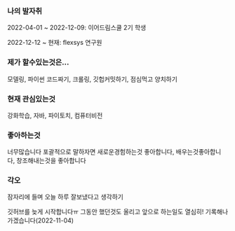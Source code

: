 ### 나의 발자취
2022-04-01 ~ 2022-12-09: 이어드림스쿨 2기 학생

2022-12-12 ~ 현재: flexsys 연구원

### 제가 할수있는것은...
모델링, 파이썬 코드짜기, 크롤링, 깃헙커밋하기, 점심먹고 양치하기

### 현재 관심있는것
강화학습, 자바, 파이토치, 컴퓨터비전

### 좋아하는것
너무많습니다 포괄적으로 말하자면 새로운경험하는것 좋아합니다, 배우는것좋아합니다, 창조해내는것을 좋아합니다

### 각오
잠자리에 들며 오늘 하루 잘보냈다고 생각하기

깃허브를 늦게 시작합니다ㅠ 그동안 했던것도 올리고 앞으로 하는일도 열심히! 기록해나가겠습니다(2022-11-04)
